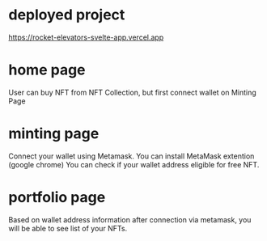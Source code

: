 # deployed project 
https://rocket-elevators-svelte-app.vercel.app

# home page 
User can buy NFT from NFT Collection, but first connect wallet on Minting Page

# minting page
Connect your wallet using Metamask. You can install MetaMask extention (google chrome)
You can check if your wallet address eligible for free NFT.

# portfolio page 
Based on wallet address information after connection via metamask, you will be able to see list of your NFTs. 
